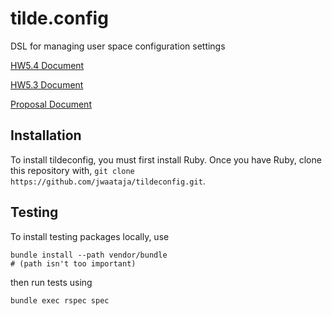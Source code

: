 # tilde.config
DSL for managing user space configuration settings

[HW5.4 Document](https://docs.google.com/document/d/1vc3pySso0WUYom3mqbICaZFvgZp0FfTEhX26g6eaO50/edit?usp=sharing)

[HW5.3 Document](https://docs.google.com/document/d/1MDWj7eHZowquE_PKR8kccA7BAukDoNmrVssVaJJluIc/edit?usp=sharing)

[Proposal Document](https://docs.google.com/document/d/1EHTfP45b6x5dCoXL99iaWSdz9eBOa10NrwevSIOJLJM/edit?usp=sharing)

## Installation

To install tildeconfig, you must first install Ruby. Once you have Ruby, clone this repository with,
`git clone https://github.com/jwaataja/tildeconfig.git`.

## Testing

To install testing packages locally, use

```
bundle install --path vendor/bundle
# (path isn't too important)
```

then run tests using

```
bundle exec rspec spec
```
